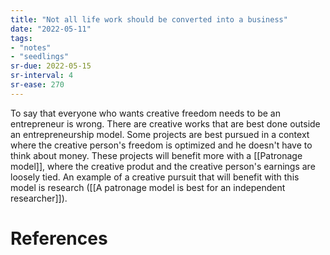 ```yaml
---
title: "Not all life work should be converted into a business"
date: "2022-05-11"
tags:
- "notes"
- "seedlings"
sr-due: 2022-05-15
sr-interval: 4
sr-ease: 270
---
```


To say that everyone who wants creative freedom needs to be an entrepreneur is wrong. There are creative works that are best done outside an entrepreneurship model. Some projects are best pursued in a context where the creative person's freedom is optimized and he doesn't have to think about money. These projects will benefit more with a [[Patronage model]], where the creative produt and the creative person's earnings are loosely tied. An example of a creative pursuit that will benefit with this model is research ([[A patronage model is best for an independent researcher]]).

# References
